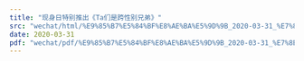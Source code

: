 ```yaml
---
title: "现身日特别推出《Ta们是跨性别兄弟》"
src: "wechat/html/%E9%85%B7%E5%84%BF%E8%AE%BA%E5%9D%9B_2020-03-31_%E7%8E%B0%E8%BA%AB%E6%97%A5%E7%89%B9%E5%88%AB%E6%8E%A8%E5%87%BA%E3%80%8ATa%E4%BB%AC%E6%98%AF%E8%B7%A8%E6%80%A7%E5%88%AB%E5%85%84%E5%BC%9F%E3%80%8B.html"
date: 2020-03-31
pdf: "wechat/pdf/%E9%85%B7%E5%84%BF%E8%AE%BA%E5%9D%9B_2020-03-31_%E7%8E%B0%E8%BA%AB%E6%97%A5%E7%89%B9%E5%88%AB%E6%8E%A8%E5%87%BA%E3%80%8ATa%E4%BB%AC%E6%98%AF%E8%B7%A8%E6%80%A7%E5%88%AB%E5%85%84%E5%BC%9F%E3%80%8B.pdf"
---
```

